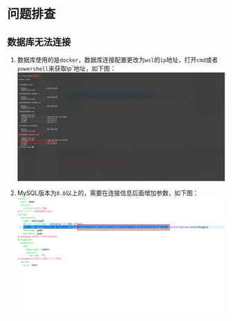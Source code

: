 # 问题排查

## 数据库无法连接

1. 数据库使用的是`docker`，数据库连接配置更改为`wsl`的`ip`地址，打开`cmd`或者`powershell`来获取ip`地址，如下图：
![获取wsl ip地址](image/Mahjiang/2022-03-05-17-31-13.png)

1. MySQL版本为`8.0`以上的，需要在连接信息后面增加参数，如下图：
![application-local.yml](image/Mahjiang/2022-03-05-17-24-43.png)
